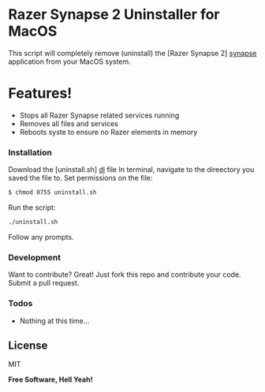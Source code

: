 # Razer Synapse 2 Uninstaller for MacOS

This script will completely remove (uninstall) the [Razer Synapse 2] [synapse] application from your MacOS system.

# Features!

  - Stops all Razer Synapse related services running
  - Removes all files and services
  - Reboots syste to ensure no Razer elements in memory

### Installation

Download the [uninstall.sh] [dl] file
In terminal, navigate to the direectory you saved the file to.
Set permissions on the file:
```sh
$ chmod 0755 uninstall.sh
```
Run the script:
```sh
./uninstall.sh
```
Follow any prompts.

### Development

Want to contribute? Great!
Just fork this repo and contribute your code.
Submit a pull request.

### Todos

 - Nothing at this time...

License
----

MIT

**Free Software, Hell Yeah!**

[//]: # (These are reference links used in the body of this note and get stripped out when the markdown processor does its job. There is no need to format nicely because it shouldn't be seen. Thanks SO - http://stackoverflow.com/questions/4823468/store-comments-in-markdown-syntax)


   [synapse]: <https://www.razerzone.com/au-en/synapse&usg=AOvVaw2iMpYqME2b-h35Lg0jU6uN>
   [dl]: <https://raw.githubusercontent.com/dad2jrn/razer-synapse-uninstaller_MacOS/master/uninstall.sh>
   

